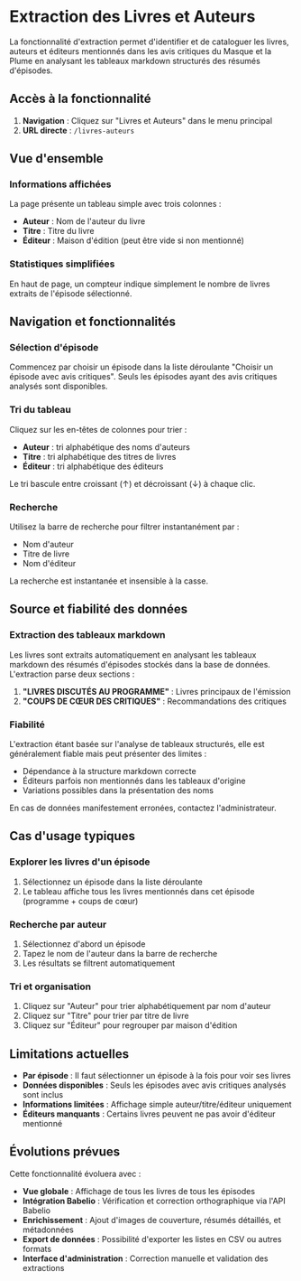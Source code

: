 # Extraction des Livres et Auteurs

La fonctionnalité d'extraction permet d'identifier et de cataloguer les livres, auteurs et éditeurs mentionnés dans les avis critiques du Masque et la Plume en analysant les tableaux markdown structurés des résumés d'épisodes.

## Accès à la fonctionnalité

1. **Navigation** : Cliquez sur "Livres et Auteurs" dans le menu principal
2. **URL directe** : `/livres-auteurs`

## Vue d'ensemble

### Informations affichées

La page présente un tableau simple avec trois colonnes :

- **Auteur** : Nom de l'auteur du livre
- **Titre** : Titre du livre
- **Éditeur** : Maison d'édition (peut être vide si non mentionné)

### Statistiques simplifiées

En haut de page, un compteur indique simplement le nombre de livres extraits de l'épisode sélectionné.

## Navigation et fonctionnalités

### Sélection d'épisode
Commencez par choisir un épisode dans la liste déroulante "Choisir un épisode avec avis critiques". Seuls les épisodes ayant des avis critiques analysés sont disponibles.

### Tri du tableau
Cliquez sur les en-têtes de colonnes pour trier :
- **Auteur** : tri alphabétique des noms d'auteurs
- **Titre** : tri alphabétique des titres de livres
- **Éditeur** : tri alphabétique des éditeurs

Le tri bascule entre croissant (↑) et décroissant (↓) à chaque clic.

### Recherche
Utilisez la barre de recherche pour filtrer instantanément par :
- Nom d'auteur
- Titre de livre
- Nom d'éditeur

La recherche est instantanée et insensible à la casse.

## Source et fiabilité des données

### Extraction des tableaux markdown
Les livres sont extraits automatiquement en analysant les tableaux markdown des résumés d'épisodes stockés dans la base de données. L'extraction parse deux sections :

1. **"LIVRES DISCUTÉS AU PROGRAMME"** : Livres principaux de l'émission
2. **"COUPS DE CŒUR DES CRITIQUES"** : Recommandations des critiques

### Fiabilité
L'extraction étant basée sur l'analyse de tableaux structurés, elle est généralement fiable mais peut présenter des limites :
- Dépendance à la structure markdown correcte
- Éditeurs parfois non mentionnés dans les tableaux d'origine
- Variations possibles dans la présentation des noms

En cas de données manifestement erronées, contactez l'administrateur.

## Cas d'usage typiques

### Explorer les livres d'un épisode
1. Sélectionnez un épisode dans la liste déroulante
2. Le tableau affiche tous les livres mentionnés dans cet épisode (programme + coups de cœur)

### Recherche par auteur
1. Sélectionnez d'abord un épisode
2. Tapez le nom de l'auteur dans la barre de recherche
3. Les résultats se filtrent automatiquement

### Tri et organisation
1. Cliquez sur "Auteur" pour trier alphabétiquement par nom d'auteur
2. Cliquez sur "Titre" pour trier par titre de livre
3. Cliquez sur "Éditeur" pour regrouper par maison d'édition

## Limitations actuelles

- **Par épisode** : Il faut sélectionner un épisode à la fois pour voir ses livres
- **Données disponibles** : Seuls les épisodes avec avis critiques analysés sont inclus
- **Informations limitées** : Affichage simple auteur/titre/éditeur uniquement
- **Éditeurs manquants** : Certains livres peuvent ne pas avoir d'éditeur mentionné

## Évolutions prévues

Cette fonctionnalité évoluera avec :
- **Vue globale** : Affichage de tous les livres de tous les épisodes
- **Intégration Babelio** : Vérification et correction orthographique via l'API Babelio
- **Enrichissement** : Ajout d'images de couverture, résumés détaillés, et métadonnées
- **Export de données** : Possibilité d'exporter les listes en CSV ou autres formats
- **Interface d'administration** : Correction manuelle et validation des extractions
